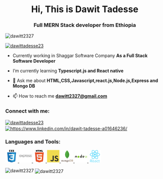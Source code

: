 <h1 align="center">Hi, This is Dawit Tadesse</h1>
<h3 align="center">Full MERN Stack developer from Ethiopia</h3>

<p align="left"> <img src="https://komarev.com/ghpvc/?username=dawitt2327&label=Profile%20views&color=0e75b6&style=flat" alt="dawitt2327" /> </p>

<p align="left"> <a href="https://twitter.com/dawittadesse23" target="blank"><img src="https://img.shields.io/twitter/follow/dawittadesse23?logo=twitter&style=for-the-badge" alt="dawittadesse23" /></a> </p>

- Currently working in Shaggar Software Company **As a Full Stack Software Developer**

- I’m currently learning **Typescript.js and React native**

- 💬 Ask me about **HTML,CSS,Javascript,react.js,Node.js,Express and Mongo DB**

- 📫 How to reach me **dawitt2327@gmail.com**

<h3 align="left">Connect with me:</h3>
<p align="left">
<a href="https://twitter.com/dawittadesse23" target="blank"><img align="center" src="https://raw.githubusercontent.com/rahuldkjain/github-profile-readme-generator/master/src/images/icons/Social/twitter.svg" alt="dawittadesse23" height="30" width="40" /></a>
<a href="https://linkedin.com/in/https://www.linkedin.com/in/dawit-tadesse-a01646236/" target="blank"><img align="center" src="https://raw.githubusercontent.com/rahuldkjain/github-profile-readme-generator/master/src/images/icons/Social/linked-in-alt.svg" alt="https://www.linkedin.com/in/dawit-tadesse-a01646236/" height="30" width="40" /></a>
</p>

<h3 align="left">Languages and Tools:</h3>
<p align="left"> <a href="https://www.w3schools.com/css/" target="_blank" rel="noreferrer"> <img src="https://raw.githubusercontent.com/devicons/devicon/master/icons/css3/css3-original-wordmark.svg" alt="css3" width="40" height="40"/> </a> <a href="https://expressjs.com" target="_blank" rel="noreferrer"> <img src="https://raw.githubusercontent.com/devicons/devicon/master/icons/express/express-original-wordmark.svg" alt="express" width="40" height="40"/> </a> <a href="https://www.w3.org/html/" target="_blank" rel="noreferrer"> <img src="https://raw.githubusercontent.com/devicons/devicon/master/icons/html5/html5-original-wordmark.svg" alt="html5" width="40" height="40"/> </a> <a href="https://developer.mozilla.org/en-US/docs/Web/JavaScript" target="_blank" rel="noreferrer"> <img src="https://raw.githubusercontent.com/devicons/devicon/master/icons/javascript/javascript-original.svg" alt="javascript" width="40" height="40"/> </a> <a href="https://www.mongodb.com/" target="_blank" rel="noreferrer"> <img src="https://raw.githubusercontent.com/devicons/devicon/master/icons/mongodb/mongodb-original-wordmark.svg" alt="mongodb" width="40" height="40"/> </a> <a href="https://nodejs.org" target="_blank" rel="noreferrer"> <img src="https://raw.githubusercontent.com/devicons/devicon/master/icons/nodejs/nodejs-original-wordmark.svg" alt="nodejs" width="40" height="40"/> </a> <a href="https://reactjs.org/" target="_blank" rel="noreferrer"> <img src="https://raw.githubusercontent.com/devicons/devicon/master/icons/react/react-original-wordmark.svg" alt="react" width="40" height="40"/> </a> </p>

<p><img align="left" src="https://github-readme-stats.vercel.app/api/top-langs?username=dawitt2327&show_icons=true&locale=en&layout=compact" alt="dawitt2327" /></p>

<p>&nbsp;<img align="center" src="https://github-readme-stats.vercel.app/api?username=dawitt2327&show_icons=true&locale=en" alt="dawitt2327" /></p>
